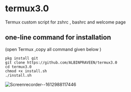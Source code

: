 # termux3.0

Termux custom script for zshrc , bashrc and welcome page 

## one-line command for installation 
 (open Termux ,copy all command given below ) 
```
pkg install git
git clone https://github.com/ALBINPRAVEEN/termux3.0
cd termux3.0 
chmod +x install.sh 
./install.sh
```




![Screenrecorder--1612988117446](https://user-images.githubusercontent.com/64751167/107566496-ff157080-6c0a-11eb-9ea8-ecbe5385f39c.gif)
